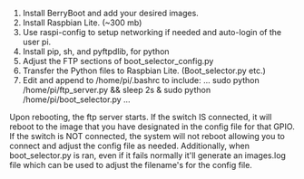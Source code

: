 1. Install BerryBoot and add your desired images.
2. Install Raspbian Lite. (~300 mb)
3. Use raspi-config to setup networking if needed and auto-login of the user pi.
4. Install pip, sh, and pyftpdlib, for python
5. Adjust the FTP sections of boot_selector_config.py
6. Transfer the Python files to Raspbian Lite. (Boot_selector.py etc.)
7. Edit and append to /home/pi/.bashrc to include:
...
sudo python /home/pi/ftp_server.py && sleep 2s &
sudo python /home/pi/boot_selector.py
...

Upon rebooting, the ftp server starts. If the switch IS connected, it will reboot to the image that you have designated in the config file for that GPIO. If the switch is NOT connected, the system will not reboot allowing you to connect and adjust the config file as needed. Additionally, when boot_selector.py is ran, even if it fails normally it'll generate an images.log file which can be used to adjust the filename's for the config file. 

